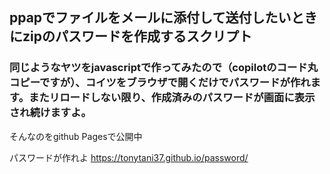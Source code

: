 ## ppapでファイルをメールに添付して送付したいときにzipのパスワードを作成するスクリプト

### 同じようなヤツをjavascriptで作ってみたので（copilotのコード丸コピーですが）、コイツをブラウザで開くだけでパスワードが作れます。またリロードしない限り、作成済みのパスワードが画面に表示され続けますよ。

そんなのをgithub Pagesで公開中

パスワードが作れよ https://tonytani37.github.io/password/
